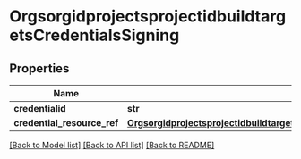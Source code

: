 # OrgsorgidprojectsprojectidbuildtargetsCredentialsSigning

## Properties
Name | Type | Description | Notes
------------ | ------------- | ------------- | -------------
**credentialid** | **str** |  | [optional] 
**credential_resource_ref** | [**OrgsorgidprojectsprojectidbuildtargetsCredentialsSigningCredentialResourceRef**](OrgsorgidprojectsprojectidbuildtargetsCredentialsSigningCredentialResourceRef.md) |  | [optional] 

[[Back to Model list]](../README.md#documentation-for-models) [[Back to API list]](../README.md#documentation-for-api-endpoints) [[Back to README]](../README.md)

